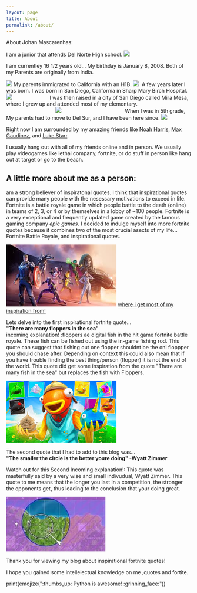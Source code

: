 ```yaml
---
layout: page
title: About
permalink: /about/
---
```


About Johan Mascarenhas:

I am a junior that attends Del Norte High school.
<img id="bullet" src="https://upload.wikimedia.org/wikipedia/commons/thumb/d/d7/Del_norte_wiki.png/640px-Del_norte_wiki.png" width="200" >
 
I am currentley 16 1/2 years old... My birthday is January 8, 2008.
Both of my Parents are originally from India. 
 
<img id="bullet" src="https://encrypted-tbn0.gstatic.com/images?q=tbn:ANd9GcQFPRZ9GyLWF31_CqFDCUO0H193xxHU34thxA&s" width="200" >
My parents immigrated to California with an H1B.
<img id="bullet" src="https://images.squarespace-cdn.com/content/v1/603a992bcf34a07d765e1085/0f84a858-8f29-4dbc-b24d-2e7207f72861/visa_h1b_13.jpg" width="200" >
  ‎   A few years later I was born.
I was born in San Diego, California in Sharp Mary Birch Hospital. 
<img id="bullet" src="https://lh3.googleusercontent.com/p/AF1QipM-PeWKHWZTEsjNdUgZ96mb2eOoptPsYrLNnLEU=s1360-w1360-h1020" width="200" >
‎ ‎ ‎ ‎ ‎ ‎ ‎‎ ‎ ‎ ‎ ‎ ‎ ‎ ‎ ‎ ‎ ‎ ‎ ‎ ‎ ‎ ‎ ‎ ‎ ‎  
I was then raised in a city of San Diego called Mira Mesa, where I grew up and attended most of my elementary.‎ ‎ ‎ ‎ ‎ ‎ ‎ ‎ ‎ ‎ ‎ ‎ ‎ ‎ ‎ ‎ 
‎ ‎ ‎ ‎ ‎ ‎ ‎ ‎ ‎ ‎ ‎ ‎ ‎ ‎ ‎ ‎ ‎ ‎ ‎ ‎ ‎ ‎ ‎ ‎ ‎ ‎ ‎ ‎ ‎ 
‎ ‎ ‎ ‎ ‎ ‎ ‎ ‎ ‎ ‎ ‎ ‎ ‎ ‎ ‎ ‎ ‎ ‎ ‎ ‎ ‎ ‎ ‎ ‎ ‎ ‎ ‎ 
<img id="bullet" src="https://ssl.cdn-redfin.com/photo/48/mbphoto/499/genMid.170004499_1_0.jpg" width="200" >
‎ ‎ ‎ ‎ ‎ ‎ ‎ ‎ ‎ ‎ ‎ ‎ ‎ ‎ ‎ ‎ ‎ ‎ ‎ ‎ ‎ ‎ ‎ ‎ ‎ ‎ ‎ ‎ ‎ 
‎ ‎ ‎ ‎ ‎ ‎ ‎ ‎ ‎ ‎ ‎ ‎ ‎ ‎ 
When I was in 5th grade, My parents had to move to Del Sur, and I have been here since.
<img id="bullet" src="https://pi.movoto.com/p/210/220010071_0_z3IQne_p.jpeg" width="200">

Right now I am surrounded by my amazing friends like <a href="https://media.discordapp.net/attachments/1241609466537967616/1282570309018456155/lp_image.jpg?ex=66dfd62e&is=66de84ae&hm=f7b453559b32688ca708852041b4551a1bf0a86dddbc37ad7b6bd22a1d8510b0&=&format=webp&width=259&height=564" target= "_blank">Noah Harris</a>, <a href="https://media.discordapp.net/attachments/1241609466537967616/1282574008537059409/IMG_5915.png?ex=66dfd9a0&is=66de8820&hm=172f77ab4a5fd5e7ae9eebee0607d38f86c1f995eb87ba472a2073549fee54e6&=&format=webp&quality=lossless&width=261&height=564" target= "_blank">Max Gaudinez</a>, and <a href="https://media.discordapp.net/attachments/1241609466537967616/1282573183546953780/IMG_3316.jpg?ex=66dfd8dc&is=66de875c&hm=231c9edbefec7668e8086f80833f7d4de677da538e2474f14541f61e5e9a7b32&=&format=webp&width=423&height=563" target= "_blank">Luke Starr</a>.



I usually hang out with all of my friends online and in person. We usually play videogames like lethal company, fortnite, or do stuff in person like hang out at target or go to the beach.



## A little more about me as a person:

am a strong believer of inspiratonal quotes. 
I think that inspirational quotes can provide many people with the nesessary motivations to exceed in life.
Fortnite is a battle royale game in which people battle to the death (online) in teams of 2, 3, or 4 or by themselves in a lobby of ~100 people. Fortnite is a very exceptional and frequently updated game created by the famous gaming company *epic games*.
I decided to indulge myself into  more fortnite quotes because it combines two of the most crucial asects of my life... Fortnite Battle Royale, and inspirational quotes.                                        

![detailed forntite image](../images\notebooks\foundation\fortniteeeee.jpg)
<a href="https://www.fortnite.com/?lang=en-US" target= "_blank">where i get most of my inspiration from!</a>


Lets delve into the first inspirational fortnite quote...                                              
**"There are many floppers in the sea"**                                            
incoming explanation! :floppers ae digital fish in the hit game fortnite battle royale. These fish can be fished out using the in-game fishing rod. This quote can suggest that fishing out one flopper shouldnt be the onl floppper you should chase after. Depending on context this could also mean that if you have trouble finding the best thing/person (flopper) it is  not the end of the world. This quote did get some inspiration from the quote "There are many fish in the sea" but replaces the fish with Floppers.



![detailed forntite image](../images\notebooks\foundation\flipper.jpg)

The second quote that I had to add to this blog was...                  
**"The smaller the circle is the better youre doing" -Wyatt Zimmer**

Watch out for this Second Incoming explanation!:
This quote was masterfully said by a very wise and small indivudual, Wyatt Zimmer. This quote to me means that the longer you last in a competition, the stronger the opponents get, thus leading to the conclusion that your doing great.


![detailed forntite image](../images\notebooks\foundation\circlee.jpg)

Thank you for viewing my blog about inspirational fortnite quotes!

I hope you gained some intellelectual knowledge on me ,quotes and fortite. 

print(emojize(":thumbs_up: Python is awesome! :grinning_face:")) 